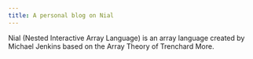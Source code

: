 ```yaml
---
title: A personal blog on Nial
---
```


Nial (Nested Interactive Array Language) is an array language created by Michael Jenkins based on the Array Theory of Trenchard More. 


